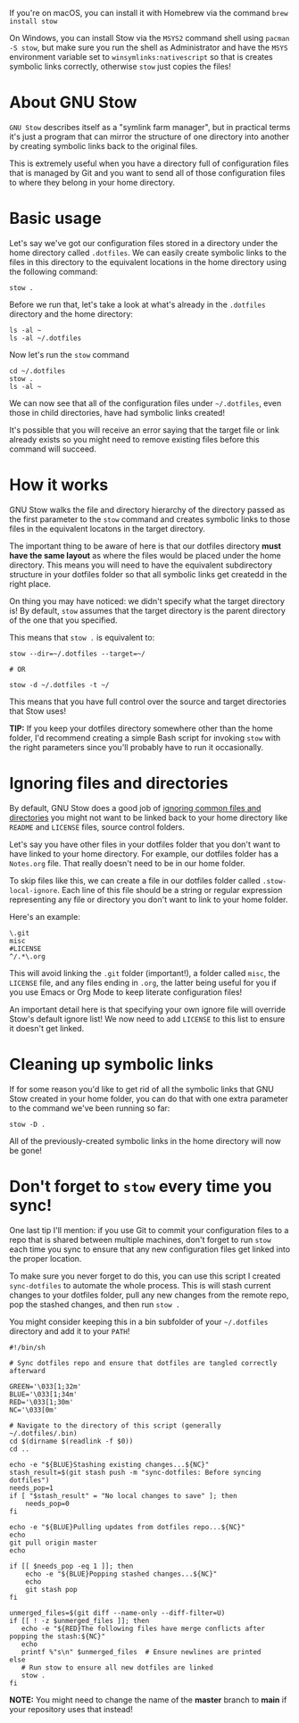 If you're on macOS, you can install it with Homebrew via the command `brew install stow`

On Windows, you can install Stow via the `MSYS2` command shell using `pacman -S stow`, but make sure you run the shell as Administrator and have the `MSYS` environment variable set to `winsymlinks:nativescript` so that is creates symbolic links correctly, otherwise `stow` just copies the files!

# About GNU Stow
`GNU Stow` describes itself as a "symlink farm manager", but in practical terms it's just a program that can mirror the structure of one directory into another by creating symbolic links back to the original files.

This is extremely useful when you have a directory full of configuration files that is managed by Git and you want to send all of those configuration files to where they belong in your home directory.

# Basic usage
Let's say we've got our configuration files stored in a directory under the home directory called `.dotfiles`. We can easily create symbolic links to the files in this directory to the equivalent locations in the home directory using the following command:
```shell
stow .
```

Before we run that, let's take a look at what's already in the `.dotfiles` directory and the home directory:
```shell
ls -al ~
ls -al ~/.dotfiles
```

Now let's run the `stow` command
```shell
cd ~/.dotfiles
stow .
ls -al ~
```
We can now see that all of the configuration files under `~/.dotfiles`, even those in child directories, have had symbolic links created!

It's possible that you will receive an error saying that the target file or link already exists so you might need to remove existing files before this command will succeed.

# How it works
GNU Stow walks the file and directory hierarchy of the directory passed as the first parameter to the `stow` command and creates symbolic links to those files in the equivalent locatons in the target directory.

The important thing to be aware of here is that our dotfiles directory **must have the same layout** as where the files would be placed under the home directory. This means you will need to have the equivalent subdirectory structure in your dotfiles folder so that all symbolic links get createdd in the right place.

On thing you may have noticed: we didn't specify what the target directory is! By default, `stow` assumes that the target directory is the parent directory of the one that you specified.

This means that `stow .` is equivalent to:
```shell
stow --dir=~/.dotfiles --target=~/
 
# OR

stow -d ~/.dotfiles -t ~/
``` 

This means that you have full control over the source and target directories that Stow uses!

**TIP:** If you keep your dotfiles directory somewhere other than the home folder, I'd recommend creating a simple Bash script for invoking `stow` with the right parameters since you'll probably have to run it occasionally.

# Ignoring files and directories
By default, GNU Stow does a good job of [ignoring common files and directories](https://www.gnu.org/software/stow/manual/stow.html#Types-And-Syntax-Of-Ignore-Lists) you might not want to be linked back to your home directory like `README` and `LICENSE` files, source control folders.

Let's say you have other files in your dotfiles folder that you don't want to have linked to your home directory. For example, our dotfiles folder has a `Notes.org` file. That really doesn't need to be in our home folder.

To skip files like this, we can create a file in our dotfiles folder called `.stow-local-ignore`. Each line of this file should be a string or regular expression representing any file or directory you don't want to link to your home folder.

Here's an example:
```
\.git
misc
#LICENSE
^/.*\.org
```

This will avoid linking the `.git` folder (important!), a folder called `misc`, the `LICENSE` file, and any files ending in `.org`, the latter being useful for you if you use Emacs or Org Mode to keep literate configuration files!

An important detail here is that specifying your own ignore file will override Stow's default ignore list! We now need to add `LICENSE` to this list to ensure it doesn't get linked.

# Cleaning up symbolic links
If for some reason you'd like to get rid of all the symbolic links that GNU Stow created in your home folder, you can do that with one extra parameter to the command we've been running so far:
```shell
stow -D .
```

All of the  previously-created symbolic links in the home directory will now be gone!

# Don't forget to `stow` every time you sync!
One last tip I'll mention: if you use Git to commit your configuration files to a repo that is shared between multiple machines, don't forget to run `stow` each time you sync to ensure that any new configuration files get linked into the proper location.

To make sure you never forget to do this, you can use this script I created `sync-dotfiles` to automate the whole process. This is will stash current changes to your dotfiles folder, pull any new changes from the remote repo, pop the stashed changes, and then run `stow .`

You might consider keeping this in a bin subfolder of your `~/.dotfiles` directory and add it to your `PATH`!

```shell
#!/bin/sh

# Sync dotfiles repo and ensure that dotfiles are tangled correctly afterward

GREEN='\033[1;32m'
BLUE='\033[1;34m'
RED='\033[1;30m'
NC='\033[0m'

# Navigate to the directory of this script (generally ~/.dotfiles/.bin)
cd $(dirname $(readlink -f $0))
cd ..

echo -e "${BLUE}Stashing existing changes...${NC}"
stash_result=$(git stash push -m "sync-dotfiles: Before syncing dotfiles")
needs_pop=1
if [ "$stash_result" = "No local changes to save" ]; then
    needs_pop=0
fi

echo -e "${BLUE}Pulling updates from dotfiles repo...${NC}"
echo
git pull origin master
echo

if [[ $needs_pop -eq 1 ]]; then
    echo -e "${BLUE}Popping stashed changes...${NC}"
    echo
    git stash pop
fi

unmerged_files=$(git diff --name-only --diff-filter=U)
if [[ ! -z $unmerged_files ]]; then
   echo -e "${RED}The following files have merge conflicts after popping the stash:${NC}"
   echo
   printf %"s\n" $unmerged_files  # Ensure newlines are printed
else
   # Run stow to ensure all new dotfiles are linked
   stow .
fi
```
**NOTE:** You might need to change the name of the **master** branch to **main** if your repository uses that instead!